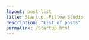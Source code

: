 ```yaml
---
layout: post-list
title: Startup, Pillow Studio
description: "List of posts"
permalink: /Startup.html
---
```

